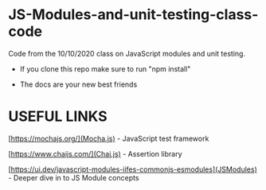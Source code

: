 # JS-Modules-and-unit-testing-class-code
Code from the 10/10/2020 class on JavaScript modules and unit testing. 

* If you clone this repo make sure to run "npm install" 

* The docs are your new best friends

# USEFUL LINKS

[https://mochajs.org/](Mocha.js) - JavaScript test framework 

[https://www.chaijs.com/](Chai.js) - Assertion library 

[https://ui.dev/javascript-modules-iifes-commonjs-esmodules](JSModules) - Deeper dive in to JS Module concepts

